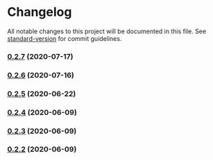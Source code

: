 # Changelog

All notable changes to this project will be documented in this file. See [standard-version](https://github.com/conventional-changelog/standard-version) for commit guidelines.

### [0.2.7](https://github.com/twihike/chat-ui-react/compare/v0.2.6...v0.2.7) (2020-07-17)

### [0.2.6](https://github.com/twihike/chat-ui-react/compare/v0.2.5...v0.2.6) (2020-07-16)

### [0.2.5](https://github.com/twihike/chat-ui-react/compare/v0.2.4...v0.2.5) (2020-06-22)

### [0.2.4](https://github.com/twihike/chat-ui-react/compare/v0.2.3...v0.2.4) (2020-06-09)

### [0.2.3](https://github.com/twihike/chat-ui-react/compare/v0.2.2...v0.2.3) (2020-06-09)

### [0.2.2](https://github.com/twihike/chat-ui-react/compare/v0.2.1...v0.2.2) (2020-06-09)
